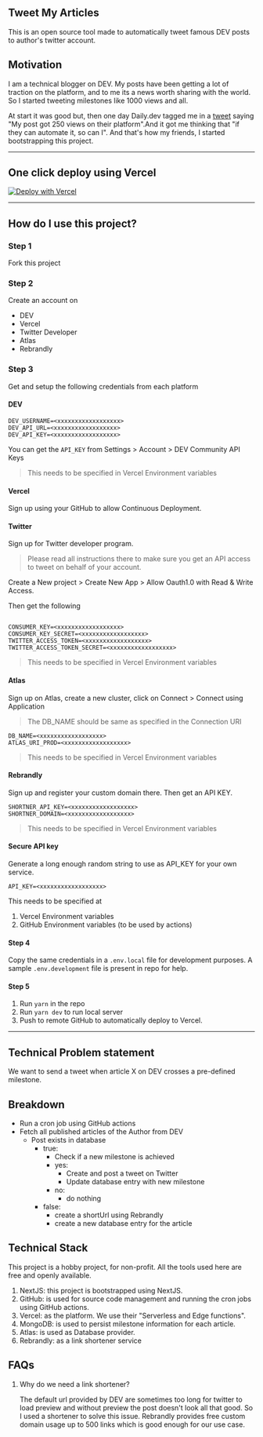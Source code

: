 ## Tweet My Articles

This is an open source tool made to automatically tweet famous DEV posts to author's twitter account.

## Motivation

I am a technical blogger on DEV. My posts have been getting a lot of traction on the platform, and to me its a news worth sharing with the world. So I started tweeting milestones like 1000 views and all.

At start it was good but, then one day Daily.dev tagged me in a [tweet](https://twitter.com/sun_anshuman/status/1483503834291126272) saying "My post got 250 views on their platform".And it got me thinking that "if they can automate it, so can I". And that's how my friends, I started bootstrapping this project.

---

## One click deploy using Vercel

[![Deploy with Vercel](https://vercel.com/button)](https://vercel.com/new/clone?repository-url=https%3A%2F%2Fgithub.com%2FAnshuman71%2Ftweet-my-articles&project-name=tweet-my-articles)

---

## How do I use this project?

### Step 1

Fork this project

### Step 2

Create an account on

- DEV
- Vercel
- Twitter Developer
- Atlas
- Rebrandly

### Step 3

Get and setup the following credentials from each platform

#### DEV

```
DEV_USERNAME=<xxxxxxxxxxxxxxxxxx>
DEV_API_URL=<xxxxxxxxxxxxxxxxxx>
DEV_API_KEY=<xxxxxxxxxxxxxxxxxx>
```

You can get the `API_KEY` from Settings > Account > DEV Community API Keys

> This needs to be specified in Vercel Environment variables

#### Vercel

Sign up using your GitHub to allow Continuous Deployment.

#### Twitter

Sign up for Twitter developer program.

> Please read all instructions there to make sure you get an API access to tweet on behalf of your account.

Create a New project > Create New App > Allow Oauth1.0 with Read & Write Access.

Then get the following

```

CONSUMER_KEY=<xxxxxxxxxxxxxxxxxx>
CONSUMER_KEY_SECRET=<xxxxxxxxxxxxxxxxxx>
TWITTER_ACCESS_TOKEN=<xxxxxxxxxxxxxxxxxx>
TWITTER_ACCESS_TOKEN_SECRET=<xxxxxxxxxxxxxxxxxx>

```

> This needs to be specified in Vercel Environment variables

#### Atlas

Sign up on Atlas, create a new cluster, click on Connect > Connect using Application

> The DB_NAME should be same as specified in the Connection URI

```
DB_NAME=<xxxxxxxxxxxxxxxxxx>
ATLAS_URI_PROD=<xxxxxxxxxxxxxxxxxx>
```

> This needs to be specified in Vercel Environment variables

#### Rebrandly

Sign up and register your custom domain there. Then get an API KEY.

```
SHORTNER_API_KEY=<xxxxxxxxxxxxxxxxxx>
SHORTNER_DOMAIN=<xxxxxxxxxxxxxxxxxx>
```

> This needs to be specified in Vercel Environment variables

#### Secure API key

Generate a long enough random string to use as API_KEY for your own service.

```
API_KEY=<xxxxxxxxxxxxxxxxxx>

```

This needs to be specified at

1. Vercel Environment variables
2. GitHub Environment variables (to be used by actions)

#### Step 4

Copy the same credentials in a `.env.local` file for development purposes. A sample `.env.development` file is present in repo for help.

#### Step 5

1. Run `yarn` in the repo
2. Run `yarn dev` to run local server
3. Push to remote GitHub to automatically deploy to Vercel.

---

## Technical Problem statement

We want to send a tweet when article X on DEV crosses a pre-defined milestone.

## Breakdown

- Run a cron job using GitHub actions
- Fetch all published articles of the Author from DEV
  - Post exists in database
    - true:
      - Check if a new milestone is achieved
      - yes:
        - Create and post a tweet on Twitter
        - Update database entry with new milestone
      - no:
        - do nothing
    - false:
      - create a shortUrl using Rebrandly
      - create a new database entry for the article

## Technical Stack

This project is a hobby project, for non-profit. All the tools used here are free and openly available.

1. NextJS: this project is bootstrapped using NextJS.
2. GitHub: is used for source code management and running the cron jobs using GitHub actions.
3. Vercel: as the platform. We use their "Serverless and Edge functions".
4. MongoDB: is used to persist milestone information for each article.
5. Atlas: is used as Database provider.
6. Rebrandly: as a link shortener service

## FAQs

1. Why do we need a link shortener?

   The default url provided by DEV are sometimes too long for twitter to load preview and without preview the post doesn't look all that good. So I used a shortener to solve this issue. Rebrandly provides free custom domain usage up to 500 links which is good enough for our use case.

